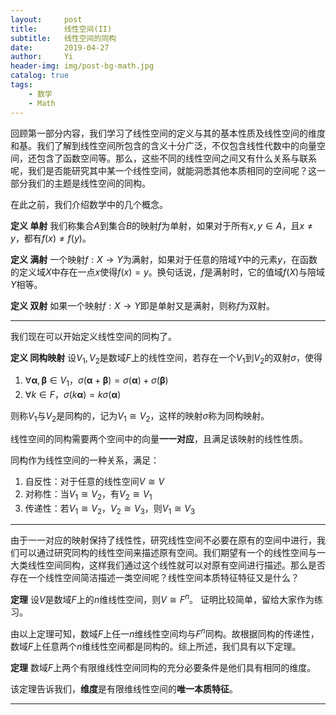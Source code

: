 ```yaml
---
layout:     post
title:      线性空间(II)
subtitle:   线性空间的同构
date:       2019-04-27
author:     Yi
header-img: img/post-bg-math.jpg
catalog: true
tags:
    - 数学
    - Math
---
```

回顾第一部分内容，我们学习了线性空间的定义与其的基本性质及线性空间的维度和基。我们了解到线性空间所包含的含义十分广泛，不仅包含线性代数中的向量空间，还包含了函数空间等。那么，这些不同的线性空间之间又有什么关系与联系呢，我们是否能研究其中某一个线性空间，就能洞悉其他本质相同的空间呢？这一部分我们的主题是线性空间的同构。

在此之前，我们介绍数学中的几个概念。

**定义 单射** 我们称集合$A$到集合$B$的映射$f$为单射，如果对于所有$x,y\in A$，且$x\neq y$，都有$f(x)\neq f(y)$。

**定义 满射** 一个映射$f:X\to Y$为满射，如果对于任意的陪域$Y$中的元素$y$，在函数的定义域$X$中存在一点$x$使得$f(x)=y$。换句话说，$f$是满射时，它的值域$f(X)$与陪域$Y$相等。

**定义 双射** 如果一个映射$f:X\to Y$即是单射又是满射，则称$f$为双射。

---
我们现在可以开始定义线性空间的同构了。

**定义 同构映射** 设$V_1,V_2$是数域$F$上的线性空间，若存在一个$V_1$到$V_2$的双射$\sigma$，使得  
1. $\forall \boldsymbol\alpha,\boldsymbol\beta\in V_1$，$\sigma(\boldsymbol\alpha+\boldsymbol\beta)=\sigma(\boldsymbol\alpha) + \sigma(\boldsymbol\beta)$
2. $\forall k\in F$，$\sigma(k\boldsymbol\alpha)=k\sigma(\boldsymbol\alpha)$   

则称$V_1$与$V_2$是同构的，记为$V_1\cong V_2$，这样的映射$\sigma$称为同构映射。

线性空间的同构需要两个空间中的向量**一一对应**，且满足该映射的线性性质。

同构作为线性空间的一种关系，满足：  
1. 自反性：对于任意的线性空间$V\cong V$
2. 对称性：当$V_1\cong V_2$，有$V_2\cong V_1$
3. 传递性：若$V_1\cong V_2$，$V_2\cong V_3$，则$V_1\cong V_3$

---

由于一一对应的映射保持了线性性，研究线性空间不必要在原有的空间中进行，我们可以通过研究同构的线性空间来描述原有空间。我们期望有一个的线性空间与一大类线性空间同构，这样我们通过这个线性就可以对原有空间进行描述。那么是否存在一个线性空间简洁描述一类空间呢？线性空间本质特征特征又是什么？

**定理** 设$V$是数域$F$上的$n$维线性空间，则$V\cong F^n$。
证明比较简单，留给大家作为练习。

由以上定理可知，数域$F$上任一$n$维线性空间均与$F^n$同构。故根据同构的传递性，数域$F$上任意两个$n$维线性空间都是同构的。综上所述，我们具有以下定理。

**定理** 数域$F$上两个有限维线性空间同构的充分必要条件是他们具有相同的维度。

该定理告诉我们，**维度**是有限维线性空间的**唯一本质特征**。

---
